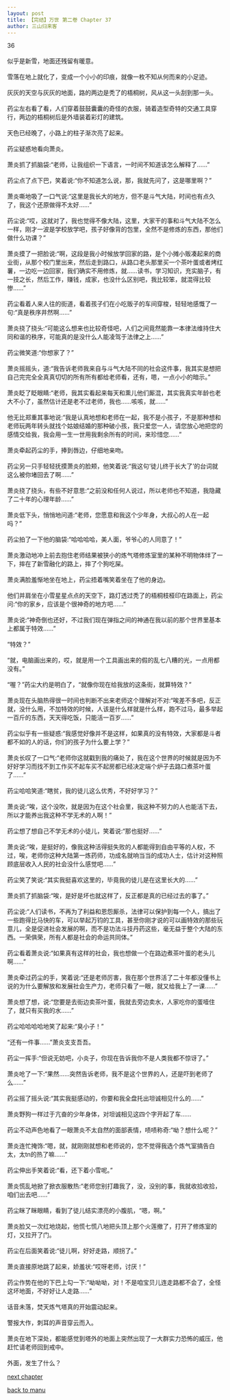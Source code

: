 ```yaml
---
layout: post
title: 【完结】万世 第二卷 Chapter 37
author: 三山归来客
---
```




36<br><br>  似乎是新雪，地面还残留有暖意。<br><br>  雪落在地上就化了，变成一个小小的印痕，就像一枚不知从何而来的小足迹。<br><br>  灰灰的天空与灰灰的地面，路的两边是秃了的梧桐树，风从这一头刮到那一头。<br><br>  药尘左右看了看，人们穿着鼓鼓囊囊的奇怪的衣服，骑着造型奇特的交通工具穿行，两边的梧桐树后是外墙装着彩灯的建筑。<br><br>  天色已经晚了，小路上的柱子渐次亮了起来。<br><br>  药尘疑惑地看向萧炎。<br><br>  萧炎抓了抓脑袋:“老师，让我组织一下语言，一时间不知道该怎么解释了……”<br><br>  药尘点了点下巴，笑着说:“你不知道怎么说，那，我就先问了，这是哪里啊？”<br><br>  萧炎嘶地吸了一口气说:“这里是我长大的地方，但不是斗气大陆，时间也有点久了，我这个还原做得不太好……”<br><br>  药尘说:“哎，这就对了，我也觉得不像大陆，这里，大家干的事和斗气大陆不怎么一样，刚才一波是学校放学吧，孩子好像背的包里，全然不是修炼的东西，那他们做什么功课？”<br><br>  萧炎摸了一把脸说:“啊，这段是我小时候放学回家的路，是个小摊小贩凑起来的商业街，从那个校门里出来，然后走到路口，从路口老头那里买一个茶叶蛋或者烤红薯，一边吃一边回家，我们确实不用修炼，就……读书，学习知识，充实脑子，有一技之长，然后工作，赚钱，成家，也没什么区别吧，我比较笨，就混得比较惨……”<br><br>  药尘看着人来人往的街道，看着孩子们在小吃贩子的车间穿梭，轻轻地感慨了一句:“真是秩序井然啊……”<br><br>  萧炎挠了挠头:“可能这么想来也比较奇怪吧，人们之间竟然能靠一本律法维持住大同和谐的秩序，可能真的是没什么人能凌驾于法律之上……”<br><br>  药尘微笑道:“你想家了？”<br><br>  萧炎摇摇头，道:“我告诉老师我来自与斗气大陆不同的社会这件事，我其实是想把自己完完全全真真切切的所有所有都给老师看，还有，嗯，一点小小的暗示。”<br><br>  萧炎眨了眨眼睛:“老师，我其实看起来每天和熏儿他们厮混，其实我真实年龄也老大不小了，虽然估计还是老不过老师，我也……咳咳，就……”<br><br>  他无比郑重其事地说:“我是认真地想和老师在一起，我不是小孩子，不是那种想和老师玩两年转头就找个姑娘结婚的那种破小孩，我只爱您一人，请您放心地把您的感情交给我，我会用一生一世用我剩余所有的时间，来珍惜您……”<br><br>  萧炎牵起药尘的手，捧到唇边，仔细地亲吻。<br><br>  药尘另一只手轻轻抚摸萧炎的脸颊，他笑着说:“我这句‘徒儿终于长大了’的台词就这么被你堵回去了啊……”<br><br>  萧炎挠了挠头，有些不好意思:“之前没和任何人说过，所以老师也不知道，我隐藏了二十年的心理年龄……”<br><br>  萧炎低下头，悄悄地问道:“老师，您愿意和我这个少年身，大叔心的人在一起吗？”<br><br>  药尘拍了一下他的脑袋:“哈哈哈哈，美人面，爷爷心的人同意了！”<br><br>  萧炎激动地冲上前去抱住老师结果被狭小的炼气塔修炼室里的某种不明物体绊了一下，摔在了新雪融化的路上，摔了个狗吃屎。<br><br>  萧炎满脸羞惭地坐在地上，药尘捂着嘴笑着坐在了他的身边。<br><br>  他们并肩坐在小雪星星点点的天空下，路灯透过秃了的梧桐枝桠印在路面上，药尘问:“你的家乡，应该是个很神奇的地方吧……”<br><br> 萧炎说:“神奇倒也还好，不过我们现在弹指之间的神通在我以前的那个世界里基本上都属于特效……”<br><br>  “特效？”<br><br>  “就，电脑画出来的，哎，就是用一个工具画出来的假的乱七八糟的光，一点用都没有。”<br><br>  “喔？”药尘大约是明白了，“就像你现在给我放的这条街，就算特效？”<br><br>  萧炎现在头脑热得很一时间也判断不出来老师这个理解对不对:“唉差不多吧，反正就，没什么用，不加特效的时候，人该是什么样就是什么样，跑不过马，最多举起一百斤的东西，天天得吃饭，只能活一百岁……”<br><br>  药尘似乎有一些疑惑:“我感觉好像并不是这样，如果真的没有特效，大家都是斗者都不如的人的话，你们的孩子为什么要上学？”<br><br>  萧炎长叹了一口气:“老师你这就戳到我的痛处了，我在这个世界的时候就是因为不好好学习而找不到工作买不起车买不起房都已经决定端个炉子去路口煮茶叶蛋了……”<br><br>  药尘哈哈笑道:“瞎贫，我的徒儿这么优秀，不好好学习？”<br><br>  萧炎说:“唉，这个没吹，就是因为在这个社会里，我这种不努力的人也能活下去，所以才能养出我这种不学无术的人啊！”<br><br>  药尘想了想自己不学无术的小徒儿，笑着说:“那也挺好……”<br><br>  萧炎说:“唉，是挺好的，像我这种活得挺失败的人都能得到自由平等的人权，不过，唉，老师你这种大陆第一炼药师，功成名就响当当的成功人士，估计对这种照顾底层收入人民的社会没什么感觉吧……”<br><br>  药尘笑了笑说:“其实我挺喜欢这里的，毕竟我的徒儿是在这里长大的……”<br><br>  萧炎抓了抓脑袋:“唉，是好是坏也就这样了，反正都是真的已经过去的事了。”<br><br>  药尘说:“人们读书，不再为了利益和恩怨厮杀，法律可以保护到每一个人，搞出了一些跑得比马快的车，可以举起万钧的工具，甚至你刚才说的可以画特效的那些玩意儿，全是促进社会发展的啊，而不是功法斗技丹药这些，毫无益于整个大陆的东西。一荣俱荣，所有人都是社会的命运共同体。”<br><br>  药尘看着萧炎说:“如果真有这样的社会，我也想做一个在路边煮茶叶蛋的老头儿啊……”<br><br>  萧炎牵过药尘的手，笑着说:“还是老师厉害，我在那个世界活了二十年都没懂书上说的为什么要解放和发展社会生产力，老师只看了一眼，就又给我上了一课……”<br><br>  萧炎想了想，说:“您要是去街边卖茶叶蛋，我就去旁边卖水，人家吃你的蛋噎住了，就只有买我的水……”<br><br>  药尘哈哈哈哈地笑了起来:“臭小子！”<br><br>  “还有一件事……”萧炎支支吾吾。<br><br>  药尘一挥手:“但说无妨吧，小炎子，你现在告诉我你不是人类我都不惊讶了。”<br><br>  萧炎呛了一下:“果然……突然告诉老师，我不是这个世界的人，还是吓到老师了么……”<br><br>  药尘摇了摇头说:“其实我挺感动的，你要和我全盘托出坦诚相见什么的……”<br><br>  萧炎野狗一样过于亢奋的少年身体，对坦诚相见这四个字开起了车……<br><br>  药尘不动声色地看了一眼萧炎不太自然的面部表情，啧啧称奇:“呦？想什么呢？”<br><br>  萧炎连忙掩饰:“嗯，就，就刚刚就想和老师说的，您不觉得我选个炼气室搞告白太，太tn的热了嘛……”<br><br>  药尘伸出手笑着说:“看，还下着小雪呢。”<br><br>  萧炎慌乱地掀了掀衣服散热:“老师您别打趣我了，没，没别的事，我就收拾收拾，咱们出去吧……”<br><br>  药尘眯了眯眼睛，看到了徒儿结实漂亮的小腹肌，“嗯，啊。”<br><br>  萧炎脸又一次红地烧起，他慌七慌八地把头顶上那个火莲撤了，打开了修炼室的灯，又拉开了门。<br><br>  药尘在后面笑着说:“徒儿啊，好好走路，顺拐了。”<br><br>  萧炎直接原地跳了起来，娇羞状:“哎呀老师，讨厌！”<br><br>  药尘作势在他的下巴上勾一下:“呦呦呦，对！不是咱宝贝儿连走路都不会了，全怪这坏地面，不好好让人走路……”<br><br>  话音未落，焚天炼气塔真的开始震动起来。<br><br>  警报大作，刺耳的声音穿云而入。<br><br>  萧炎在地下深处，都能感觉到塔外的地面上突然出现了一大群实力恐怖的威压，他赶忙请老师回到戒中。<br><br>  外面，发生了什么？

[next chapter](https://allforyanchen.github.io/2020/07/19/post-44-chapter-38.html)

[back to manu](https://allforyanchen.github.io/2020/07/19/post-44.html)
